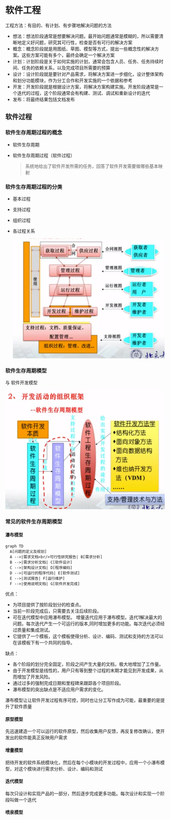 # 软件工程

工程方法：有目的、有计划、有步骤地解决问题的方法

- 想法：想法阶段通常是想要解决问题。最开始问题通常是模糊的，所以需要清晰地定义好问题，研究其可行性，检查是否有可行的解决方案
- 概念：概念阶段就是用图纸、草图、模型等方式，提出一些概念性的解决方案。这些方案可能有多个，最终会确定一个解决方案
- 计划：计划阶段是关于如何实施的计划，通常会包含人员、任务、任务持续时间、任务的依赖关系，以及完成项目所需要的预算
- 设计：设计阶段就是要针对产品需求，将解决方案进一步细化，设计整体架构和划分功能模块，作为分工合作和开发实施的一个依据和参考
- 开发：开发阶段就是根据设计方案，将解决方案构建实施。开发阶段通常是一个迭代的过程，这个阶段通常会有构建、测试、调试和重新设计的迭代
- 发布：将最终结果包括文档发布

## 软件过程

### 软件生存周期过程的概念

- 软件生存周期
- 软件生存周期过程（软件过程）

  > 系统地给出了软件开发所需的任务，回答了软件开发需要做哪些基本映射

### 软件生存周期过程的分类

- 基本过程
- 支持过程
- 组织过程
- 各过程关系

  ![批注 2019-07-05 194835](/assets/批注%202019-07-05%20194835.png)

### 软件生存周期模型

与 软件开发模型

![批注 2019-07-05 195246](/assets/批注%202019-07-05%20195246.png)

### 常见的软件生存周期模型

#### 瀑布模型

```mermaid
graph TD
  A[问题的定义及规划]
  A -->|需求文档<br/>可行性研究报告| B[需求分析]
  B -->|需求分析文档| C[软件设计]
  C -->|架构设计文档| D[程序编码]
  D -->|可运行的程序代码| E[软件测试]
  E -->|测试报告| F[运行维护]
  F -->|使用说明文档| G[软件开发完成]
```

优点：

- 为项目提供了按阶段划分的检查点。
- 当前一阶段完成后，只需要去关注后续阶段。
- 可在迭代模型中应用瀑布模型。
增量迭代应用于瀑布模型。迭代1解决最大的问题。每次迭代产生一个可运行的版本,同时增加更多的功能。每次迭代必须经过质量和集成测试。
- 它提供了一个模板，这个模板使得分析、设计、编码、测试和支持的方法可以在该模板下有一个共同的指导。

缺点：

- 各个阶段的划分完全固定，阶段之间产生大量的文档，极大地增加了工作量。
- 由于开发模型是线性的，用户只有等到整个过程的末期才能见到开发成果，从而增加了开发风险。
- 通过过多的强制完成日期和里程碑来跟踪各个项目阶段。
- 瀑布模型的突出缺点是不适应用户需求的变化。

瀑布模型让让软件开发过程有序可控，同时也让分工写作成为可能，最重要的是提升了软件质量

#### 原型模型

先迅速建造一个可以运行的软件原型，然后收集用户反馈，再反复修改确认，使开发出的软件能真正反映用户需求

#### 增量模型

把待开发的软件系统模块化，然后在每个小模块的开发过程中，应用一个小瀑布模型，对这个模块进行需求分析、设计、编码和测试

#### 迭代模型

每次只设计和实现产品的一部分，然后逐步完成更多功能。每次设计和实现一个阶段叫做一个迭代

#### 喷泉模型